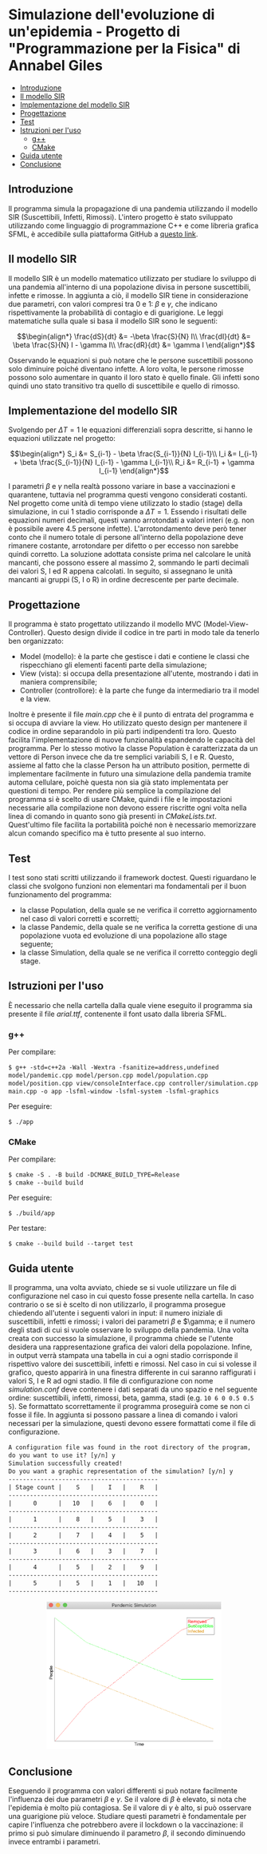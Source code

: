 <!-- omit in toc -->
# Simulazione dell'evoluzione di un'epidemia - Progetto di "Programmazione per la Fisica" di Annabel Giles
- [Introduzione](#Introduzione)
- [Il modello SIR](#Il-modello-SIR)
- [Implementazione del modello SIR](#Implementazione-del-modello-SIR)
- [Progettazione](#Progettazione)
- [Test](#Test)
- [Istruzioni per l'uso](#Istruzioni-per-luso)
    - [g++](#g++)
    - [CMake](#CMake)
- [Guida utente](#Guida-utente)
- [Conclusione](#Conclusione)
## Introduzione
Il programma simula la propagazione di una pandemia utilizzando il modello SIR (Suscettibili, Infetti, Rimossi). L'intero progetto è stato sviluppato utilizzando come linguaggio di programmazione C++ e come libreria grafica SFML, è accedibile sulla piattaforma GitHub a [questo link](https://github.com/Nanna23/pandemic-simulation).
## Il modello SIR
Il modello SIR è un modello matematico utilizzato per studiare lo sviluppo di una pandemia all'interno di una popolazione divisa in persone suscettibili, infette e rimosse. In aggiunta a ciò, il modello SIR tiene in considerazione due parametri, con valori compresi tra 0 e 1: $\beta$ e $\gamma$, che indicano rispettivamente la probabilità di contagio e di guarigione.
Le leggi matematiche sulla quale si basa il modello SIR sono le seguenti:

$$\begin{align*}
\frac{dS}{dt} &= -\beta \frac{S}{N} I\\
\frac{dI}{dt} &= \beta \frac{S}{N} I - \gamma I\\
\frac{dR}{dt} &= \gamma I
\end{align*}$$

Osservando le equazioni si può notare che le persone suscettibili possono solo diminuire poiché diventano infette. A loro volta, le persone rimosse possono solo aumentare in quanto il loro stato è quello finale. Gli infetti sono quindi uno stato transitivo tra quello di suscettibile e quello di rimosso.
## Implementazione del modello SIR
Svolgendo per $\Delta T = 1$ le equazioni differenziali sopra descritte, si hanno le equazioni utilizzate nel progetto:

$$\begin{align*}
S_i &= S_{i-1} - \beta \frac{S_{i-1}}{N} I_{i-1}\\
I_i &= I_{i-1} + \beta \frac{S_{i-1}}{N} I_{i-1} - \gamma I_{i-1}\\
R_i &= R_{i-1} + \gamma I_{i-1}
\end{align*}$$

I parametri $\beta$ e $\gamma$ nella realtà possono variare in base a vaccinazioni e quarantene, tuttavia nel programma questi vengono considerati costanti.
Nel progetto come unità di tempo viene utilizzato lo stadio (stage) della simulazione, in cui 1 stadio corrisponde a $\Delta T = 1$.
Essendo i risultati delle equazioni numeri decimali, questi vanno arrotondati a valori interi (e.g. non è possibile avere 4.5 persone infette). L'arrotondamento deve però tener conto che il numero totale di persone all'interno della popolazione deve rimanere costante, arrotondare per difetto o per eccesso non sarebbe quindi corretto. La soluzione adottata consiste prima nel calcolare le unità mancanti, che possono essere al massimo 2, sommando le parti decimali dei valori S, I ed R appena calcolati. In seguito, si assegnano le unità mancanti ai gruppi (S, I o R) in ordine decrescente per parte decimale.
## Progettazione
Il programma è stato progettato utilizzando il modello MVC (Model-View-Controller). Questo design divide il codice in tre parti in modo tale da tenerlo ben organizzato:
- Model (modello): è la parte che gestisce i dati e contiene le classi che rispecchiano gli elementi facenti parte della simulazione;
- View (vista): si occupa della presentazione all'utente, mostrando i dati in maniera comprensibile;
- Controller (controllore): è la parte che funge da intermediario tra il model e la view.

Inoltre è presente il file *main.cpp* che è il punto di entrata del programma e si occupa di avviare la view.
Ho utilizzato questo design per mantenere il codice in ordine separandolo in più parti indipendenti tra loro. Questo facilita l'implementazione di nuove funzionalità espandendo le capacità del programma.
Per lo stesso motivo la classe Population è caratterizzata da un vettore di Person invece che da tre semplici variabili S, I e R. Questo, assieme al fatto che la classe Person ha un attributo position, permette di implementare facilmente in futuro una simulazione della pandemia tramite automa cellulare, poichè questa non sia già stato implementata per questioni di tempo.
Per rendere più semplice la compilazione del programma si è scelto di usare CMake, quindi i file e le impostazioni necessarie alla compilazione non devono essere riscritte ogni volta nella linea di comando in quanto sono già presenti in *CMakeLists.txt*. Quest'ultimo file facilita la portabilità poiché non è necessario memorizzare alcun comando specifico ma è tutto presente al suo interno.
## Test
I test sono stati scritti utilizzando il framework doctest. Questi riguardano le classi che svolgono funzioni non elementari ma fondamentali per il buon funzionamento del programma:
- la classe Population, della quale se ne verifica il corretto aggiornamento nel caso di valori corretti e scorretti;
- la classe Pandemic, della quale se ne verifica la corretta gestione di una popolazione vuota ed evoluzione di una popolazione allo stage seguente;
- la classe Simulation, della quale se ne verifica il corretto conteggio degli stage.
## Istruzioni per l'uso
È necessario che nella cartella dalla quale viene eseguito il programma sia presente il file *arial.ttf*, contenente il font usato dalla libreria SFML.
### g++
Per compilare:

```
$ g++ -std=c++2a -Wall -Wextra -fsanitize=address,undefined model/pandemic.cpp model/person.cpp model/population.cpp model/position.cpp view/consoleInterface.cpp controller/simulation.cpp main.cpp -o app -lsfml-window -lsfml-system -lsfml-graphics
```
Per eseguire:

```
$ ./app
```
### CMake
Per compilare:

```
$ cmake -S . -B build -DCMAKE_BUILD_TYPE=Release
$ cmake --build build
```
Per eseguire:

```
$ ./build/app
```

Per testare:

```
$ cmake --build build --target test
```
## Guida utente
Il programma, una volta avviato, chiede se si vuole utilizzare un file di configurazione nel caso in cui questo fosse presente nella cartella. In caso contrario o se si è scelto di non utilizzarlo, il programma prosegue chiedendo all'utente i seguenti valori in input: il numero iniziale di suscettibili, infetti e rimossi; i valori dei parametri $\beta$ e $\gamma; e il numero degli stadi di cui si vuole osservare lo sviluppo della pandemia. Una volta creata con successo la simulazione, il programma chiede se l'utente desidera una rappresentazione grafica dei valori della popolazione. Infine, in output verrà stampata una tabella in cui a ogni stadio corrisponde il rispettivo valore dei suscettibili, infetti e rimossi. Nel caso in cui si volesse il grafico, questo apparirà in una finestra differente in cui saranno raffigurati i valori S, I e R ad ogni stadio.
Il file di configurazione con nome *simulation.conf* deve contenere i dati separati da uno spazio e nel seguente ordine: suscettibili, infetti, rimossi, beta, gamma, stadi (e.g. ```10 6 0 0.5 0.5 5```). Se formattato scorrettamente il programma proseguirà come se non ci fosse il file.
In aggiunta si possono passare a linea di comando i valori necessari per la simulazione, questi devono essere formattati come il file di configurazione.

```
A configuration file was found in the root directory of the program, do you want to use it? [y/n] y
Simulation successfully created!
Do you want a graphic representation of the simulation? [y/n] y
------------------------------------------
| Stage count |    S   |    I   |    R   |
------------------------------------------
|      0      |   10   |    6   |    0   |
------------------------------------------
|      1      |    8   |    5   |    3   |
------------------------------------------
|      2      |    7   |    4   |    5   |
------------------------------------------
|      3      |    6   |    3   |    7   |
------------------------------------------
|      4      |    5   |    2   |    9   |
------------------------------------------
|      5      |    5   |    1   |   10   |
------------------------------------------
```

<p align="center">
<img src="https://github.com/Nanna23/pandemic-simulation/blob/main/graph.png"  width="350">

## Conclusione
Eseguendo il programma con valori differenti si può notare facilmente l'influenza dei due parametri $\beta$ e $\gamma$. Se il valore di $\beta$ è elevato, si nota che l'epidemia è molto più contagiosa. Se il valore di $\gamma$ è alto, si può osservare una guarigione più veloce. Studiare questi parametri è fondamentale per capire l'influenza che potrebbero avere il lockdown o la vaccinazione: il primo si può simulare diminuendo il parametro $\beta$, il secondo diminuendo invece entrambi i parametri.
